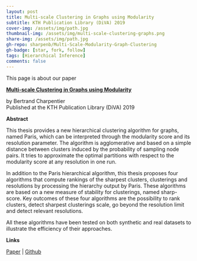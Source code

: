 ```yaml
---
layout: post
title: Multi-scale Clustering in Graphs using Modularity
subtitle: KTH Publication Library (DiVA) 2019
cover-img: /assets/img/path.jpg
thumbnail-img: /assets/img/multi-scale-clustering-graphs.png
share-img: /assets/img/path.jpg
gh-repo: sharpenb/Multi-Scale-Modularity-Graph-Clustering
gh-badge: [star, fork, follow]
tags: [Hierarchical Inference]
comments: false
---
```


This page is about our paper

[**Multi-scale Clustering in Graphs using Modularity**](http://www.diva-portal.org/smash/get/diva2:1292782/FULLTEXT01.pdf)

by Bertrand Charpentier  
Published at the KTH Publication Library (DiVA) 2019

**Abstract**

This thesis provides a new hierarchical clustering algorithm for graphs, named Paris, which can be interpreted through the modularity score and its resolution parameter. The algorithm is agglomerative and based on a simple distance between clusters induced by the probability of sampling node pairs. It tries to approximate the optimal partitions with respect to the modularity score at any resolution in one run.

In addition to the Paris hierarchical algorithm, this thesis proposes four algorithms that compute rankings of the sharpest clusters, clusterings and resolutions by processing the hierarchy output by Paris. These algorithms are based on a new measure of stability for clusterings, named sharp-score. Key outcomes of these four algorithms are the possibility to rank clusters, detect sharpest clusterings scale, go beyond the resolution limit and detect relevant resolutions.

All these algorithms have been tested on both synthetic and real datasets to illustrate the efficiency of their approaches.

**Links**

[Paper](http://www.diva-portal.org/smash/get/diva2:1292782/FULLTEXT01.pdf) | [Github](https://github.com/Charpenb/Graph_Clustering)
